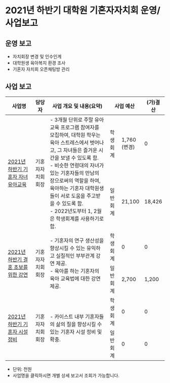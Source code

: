 2021년 하반기 대학원 기혼자자치회 운영/사업보고
===

## 운영 보고
- 자치회장 변경 및 인수인계
- 대학원생 육아복지 환경 조사
- 기혼자 자치회 오픈채팅방 관리

## 사업 보고
<table>
<thead>
  <tr>
    <th>사업명</th>
    <th>담당자</th>
    <th>사업 개요 및 내용(요약)</th>
    <th colspan="2">사업 예산</th>
    <th>(가)결산</th>
  </tr>
</thead>
<tbody>
  <tr>
    <td rowspan="2"><a href="2021년-하반기-대학원-총학생회-자치단체-사업보고서/대학원-기혼자자치회-기혼자-자녀-유아교육.md">2021년 하반기 기혼자 자녀 유아교육</a></td>
    <td rowspan="2">기혼자자치회 회장</td>
    <td rowspan="2">- 3개월 단위로 주말 유아교육 프로그램 참여자를 모집하여, 대학원 학우는 육아 스트레스에서 벗어나고, 그 자녀들은 즐거운 시간을 보낼 수 있도록 함.<br>- 비슷한 연령대의 자녀가 있는 기혼자들의 만남의 장으로써의 역할을 하여, 육아하는 기혼자 대학원생들이 서로 도움을 주고받을 수 있도록 함.<br>- 2022년도부터 1, 2월은 학생회계를 사용하기로 함.</td>
    <td>학생회계</td>
    <td>1,760<br>(변경)</td>
    <td>0</td>
  </tr>
  
  <tr>
    <td>일반회계</td>
    <td>21,100</td>
    <td>18,426</td>
  </tr>
  
  <tr>
    <td rowspan="2"><a href="2021년-하반기-대학원-총학생회-자치단체-사업보고서/대학원-기혼자자치회-결혼-초보를-위한-강연.md">2021년 하반기 결혼 초보를 위한 강연</a></td>
    <td rowspan="2">기혼자자치회 회장</td>
    <td rowspan="2">- 기혼자의 연구 생산성을 향상시킬 수 있는 유익하고 실질적인 부부관계 강연 제공.<br>- 육아를 하는 기혼자의 육아 교육법에 대한 강연 제공.</td>
    <td>학생회계</td>
    <td>0</td>
    <td>0</td>
  </tr>
  
  <tr>
    <td>일반회계</td>
    <td>2,700</td>
    <td>1,200</td>
  </tr>
  
  <tr>
    <td rowspan="2"><a href="2021년-하반기-대학원-총학생회-자치단체-사업보고서/대학원-기혼자자치회-기혼자-시설-정비.md">2021년 하반기 기혼자 시설 정비</a></td>
    <td rowspan="2">기혼자자치회 회장</td>
    <td rowspan="2">- 카이스트 내부 기혼자들의 삶의 질을 향상시킬 수 있는 기혼자 시설 정비 및 확충.</td>
    <td>학생회계</td>
    <td>0</td>
    <td>0</td>
  </tr>
  
  <tr>
    <td>일반회계</td>
    <td>0</td>
    <td>0</td>
  </tr>
</tbody>
</table>
  
- 단위: 천원
- 사업명을 클릭하시면 개별 상세 보고서 조회가 가능합니다.


